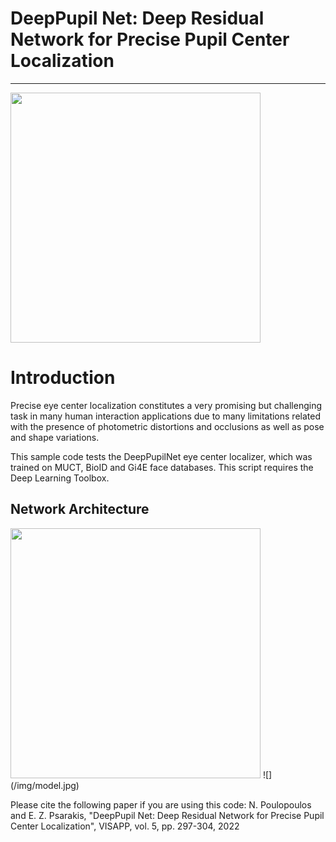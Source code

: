 # DeepPupil Net: Deep Residual Network for Precise Pupil Center Localization

--------------------------------------------

<img src = "https://github.com/npoul/npoul.github.io/blob/master/images/Precise%20Localizations.jpg" width = 400>


# Introduction

Precise eye center localization constitutes a very promising but challenging task in many human interaction
applications due to many limitations related with the presence of photometric distortions and occlusions as well
as pose and shape variations. 

This sample code tests the DeepPupilNet eye center localizer, which was 
trained on MUCT, BioID and Gi4E face databases. This script requires the 
Deep Learning Toolbox.

## Network Architecture

<img src = "https://github.com/npoul/npoul.github.io/blob/master/images/DeepEye.png" width = 400>
![](/img/model.jpg)


Please cite the following paper if you are using this code:
N. Poulopoulos and E. Z. Psarakis, "DeepPupil Net: Deep Residual Network for Precise Pupil Center Localization", VISAPP, vol. 5, pp. 297-304, 2022


            
